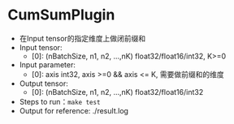 # CumSumPlugin
+ 在Input tensor的指定维度上做闭前缀和
+ Input tensor:
    - [0]: (nBatchSize, n1, n2, ...,nK) float32/float16/int32, K>=0
+ Input parameter:
    - [0]: axis                         int32, axis >=0 && axis <= K, 需要做前缀和的维度
+ Output tensor:
    - [0]: (nBatchSize, n1, n2, ...,nK) float32/float16/int32
+ Steps to run：`make test`
+ Output for reference: ./result.log
